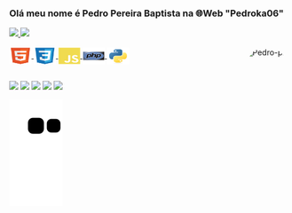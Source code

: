 ### Olá meu nome é Pedro Pereira Baptista na 🌐Web "Pedroka06"
<div align="left">
  <a href="https://github.com/Pedroka06">
  <img height="150em" src="https://github-readme-stats.vercel.app/api?username=Pedroka06&show_icons=true&theme=gruvbox&include_all_commits=true&count_private=true"/>
  <img height="150em" src="https://github-readme-stats.vercel.app/api/top-langs/?username=Pedroka06&layout=compact&langs_count=7&theme=gruvbox"/>
</div>
<div style="display: inline_block"><br>
  <img align="center" alt="Pedro-HTML" height="30" width="40" src="https://raw.githubusercontent.com/devicons/devicon/master/icons/html5/html5-original.svg">
  <img align="center" alt="Pedro-CSS" height="30" width="40" src="https://raw.githubusercontent.com/devicons/devicon/master/icons/css3/css3-original.svg">
  <img align="center" alt="Pedro-Js" height="30" width="40" src="https://raw.githubusercontent.com/devicons/devicon/master/icons/javascript/javascript-plain.svg">
  <img align="center" alt="Pedro-PHP" height="30" width="40" src="https://raw.githubusercontent.com/devicons/devicon/master/icons/php/php-original.svg">
  <img align="center" alt="Pedro-Python" height="30" width="40" src="https://raw.githubusercontent.com/devicons/devicon/master/icons/python/python-original.svg">
  
  <img align="right" alt="Pedro-pic" height="150" style="border-radius:50px;" src="https://scontent.fnvt6-1.fna.fbcdn.net/v/t1.6435-9/93616353_2855797701199467_2880162458327056384_n.jpg?_nc_cat=100&ccb=1-5&_nc_sid=09cbfe&_nc_eui2=AeHBmfRFeXKP7Lcfm8zHEoSLV-mNjQ8QErRX6Y2NDxAStJk33TSRjbApcGocUEGorZuKQHK0WElGLuQ-eoP5P7xF&_nc_ohc=hZeLDxdKduEAX8rD2yK&_nc_oc=AQmy0aMjUNE-ourDVTWdwScvoKTN389qLaiZMxVTqoYvQ0o096zRgqGQuXA6w1fLP7m_Eu5tLzlkLUUNXpZA5waK&_nc_ht=scontent.fnvt6-1.fna&oh=885cafcb14cc959f4c5a4869b84ae6d4&oe=6179048D">
</div>  

## 

<div> 
  <a href="https://www.youtube.com/channel/UCl44GOm9Hc6LpxFsZ9eM0qQ" target="_blank"><img src="https://img.shields.io/badge/YouTube-FF0000?style=for-the-badge&logo=youtube&logoColor=white" target="_blank"></a>
  <a href="https://www.instagram.com/pedroka.oficial06/" target="_blank"><img src="https://img.shields.io/badge/-Instagram-%23E4405F?style=for-the-badge&logo=instagram&logoColor=white" target="_blank"></a>
 	 <a href="https://wa.me/47999756602" target="_blank"><img src="https://img.shields.io/badge/WhatsApp-25D366?style=for-the-badge&logo=whatsapp&logoColor=white" target="_blank"></a> 
  <a href = "mailto:dev.pedropb@gmail.com"><img src="https://img.shields.io/badge/Gmail-D14836?style=for-the-badge&logo=gmail&logoColor=white" target="_blank"></a>
  <a href="https://www.linkedin.com/in/pedro-pereira-baptista-57ab15192/" target="_blank"><img src="https://img.shields.io/badge/-LinkedIn-%230077B5?style=for-the-badge&logo=linkedin&logoColor=white" target="_blank"></a> 
 
 ![Snake animation](https://github.com/rafaballerini/rafaballerini/blob/output/github-contribution-grid-snake.svg)
 
</div>
